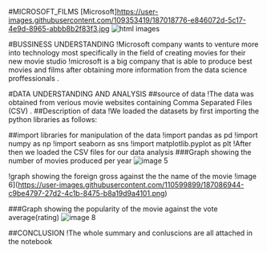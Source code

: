 #MICROSOFT_FILMS
[Microsoft]https://user-images.githubusercontent.com/109353419/187018776-e846072d-5c17-4e9d-8965-abbb8b2f83f3.jpg
![html images](https://user-images.githubusercontent.com/110599899/187087715-80bf4c68-c59d-4e0c-9920-0ffd2b24764a.jpg)


#BUSSINESS UNDERSTANDING
!Microsoft company wants to venture more into technology most specifically in the field of creating movies for their new movie studio 
!microsoft is a big company that is able to produce best movies and films after obtaining more information from the data science proffessionals .

#DATA UNDERSTANDING AND ANALYSIS
##source of data
!The data was obtained from verious movie websites containing Comma Separated Files (CSV) .
##Description of data 
!We loaded the datasets by first importing the python libraries as follows:

##import libraries for manipulation of the data
!import pandas as pd
!import numpy as np
!import seaborn as sns
!import matplotlib.pyplot as plt
!After then we loaded the CSV files for our data analysis
###Graph showing the number of movies produced per year
![image 5](https://user-images.githubusercontent.com/110599899/187086876-a7c44e04-5e55-4e1f-9ec4-e3a80468f949.png)

!graph showing the foreign gross against the the name of the movie
!image 6](https://user-images.githubusercontent.com/110599899/187086944-c9be4797-27d2-4c1b-8475-b8a19d9a4101.png)


###Graph showing the popularity of the movie against the vote average(rating)
![image 8](https://user-images.githubusercontent.com/110599899/187087112-7e8d7edf-c4ce-4b9d-bdbd-66679eb8b13b.png)

##CONCLUSION
!The whole summary and conluscions are all attached in the notebook 
